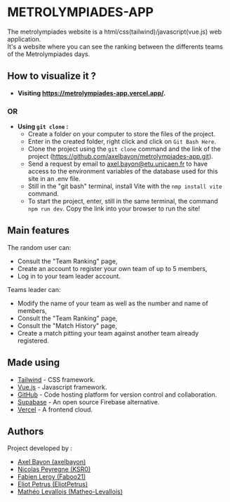 # METROLYMPIADES-APP
The metrolympiades website is a html/css(tailwind)/javascript(vue.js) web application.<br>
It's a website where you can see the ranking between the differents teams of the Metrolympiades days.

## How to visualize it ?

- **Visiting https://metrolympiades-app.vercel.app/.**
### OR
- **Using `git clone` :**
  - Create a folder on your computer to store the files of the project.
  - Enter in the created folder, right click and click on `Git Bash Here`.
  - Clone the project using the `git clone` command and the link of the project (https://github.com/axelbayon/metrolympiades-app.git).
  - Send a request by email to axel.bayon@etu.unicaen.fr to have access to the environment variables of the database used for this site in an .env file.
  - Still in the "git bash" terminal, install Vite with the `nmp install vite` command.
  - To start the project, enter, still in the same terminal, the command `npm run dev`. Copy the link into your browser to run the site!


## Main features

The random user can:

- Consult the "Team Ranking" page,
- Create an account to register your own team of up to 5 members,
- Log in to your team leader account.

Teams leader can:

- Modify the name of your team as well as the number and name of members,
- Consult the "Team Ranking" page,
- Consult the "Match History" page,
- Create a match pitting your team against another team already registered.


## Made using

- [Tailwind](https://tailwindcss.com/) - CSS framework.
- [Vue.js](https://vuejs.org/) - Javascript framework.
- [GitHub](https://github.com/) - Code hosting platform for version control and collaboration.
- [Supabase](https://supabase.com/) - An open source Firebase alternative.
- [Vercel](https://vercel.com/) - A frontend cloud.

## Authors
Project developed by :
- [Axel Bayon (axelbayon)](https://github.com/axelbayon)
- [Nicolas Peyregne (KSR0)](https://github.com/KSR0)
- [Fabien Leroy (Faboo21)](https://github.com/Faboo21)
- [Eliot Petrus (EliotPetrus)](https://github.com/EliotPetrus)
- [Mathéo Levallois (Matheo-Levallois)](https://github.com/Matheo-Levallois)
